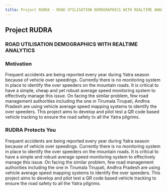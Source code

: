 ```yaml
---
title: Project RUDRA - ROAD UTILISATION DEMOGRAPHICS WITH REALTIME ANALYTICS
---
```


## Project RUDRA
### ROAD UTILISATION DEMOGRAPHICS WITH REALTIME ANALYTICS


### Motivation

Frequent accidents are being reported every year during Yatra season because of vehicle over speedings. Currently there is no monitoring system in place to identify the over speeders on the mountain roads. It is critical to have a simple, cheap and yet robust average speed monitoring system to effectively manage this issue. On facing the similar problem, few road management authorities including the one in Tirumala Tirupati, Andhra Pradesh are using vehicle average speed mapping systems to identify the over speeders. This project aims to develop and pilot test a QR code based vehicle tracking to ensure the road safety to all the Yatra pilgrims. 

### RUDRA Protects You

Frequent accidents are being reported every year during Yatra season because of vehicle over speedings. Currently there is no monitoring system in place to identify the over speeders on the mountain roads. It is critical to have a simple and robust average speed monitoring system to effectively manage this issue. On facing the similar problem, few road management authorities including the one in Tirumala Tirupati, Andhra Pradesh are using vehicle average speed mapping systems to identify the over speeders. This project aims to develop and pilot test a QR code based vehicle tracking to ensure the road safety to all the Yatra pilgrims.
